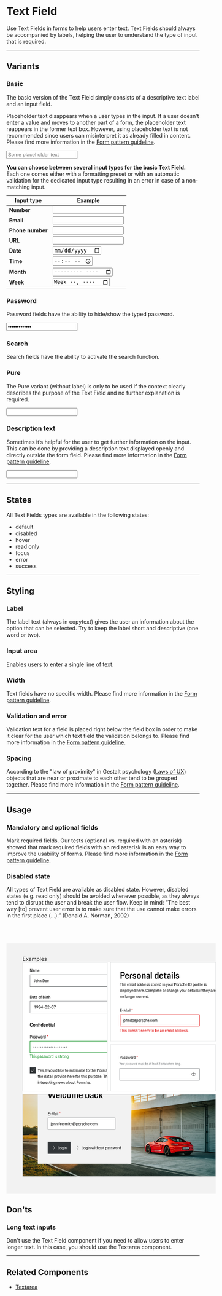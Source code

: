 # Text Field

Use Text Fields in forms to help users enter text. Text Fields should always be accompanied by labels, helping the user to understand the type of input that is required.

---

## Variants

### Basic

The basic version of the Text Field simply consists of a descriptive text label and an input field. 

Placeholder text disappears when a user types in the input. If a user doesn’t enter a value and moves to another part of a form, the placeholder text reappears in the former text box. However, using placeholder text is not recommended since users can misinterpret it as already filled in content. Please find more information in the [Form pattern guideline](#/patterns/forms).

<p-text-field-wrapper label="Some label"><input type="text" name="some-name" placeholder="Some placeholder text"></p-text-field-wrapper>

**You can choose between several input types for the basic Text Field.**  
Each one comes either with a formatting preset or with an automatic validation for the dedicated input type resulting in an error in case of a non-matching input.

| **Input type** | **Example** |
|-----------|---------|
| **Number** | <p-text-field-wrapper label="Some label"><input type="number" name="some-name" aria-label="Some label"></p-text-field-wrapper> |
| **Email** | <p-text-field-wrapper label="Some label"><input type="email" name="some-name" aria-label="Some label"></p-text-field-wrapper> |
| **Phone number** | <p-text-field-wrapper label="Some label"><input type="tel" name="some-name" aria-label="Some label"></p-text-field-wrapper> |
| **URL** | <p-text-field-wrapper label="Some label"><input type="url" name="some-name" aria-label="Some label"></p-text-field-wrapper> |
| **Date** | <p-text-field-wrapper label="Some label"><input type="date" name="some-name"></p-text-field-wrapper> |
| **Time** | <p-text-field-wrapper label="Some label"><input type="time" name="some-name"></p-text-field-wrapper> |
| **Month** | <p-text-field-wrapper label="Some label"><input type="month" name="some-name"></p-text-field-wrapper> |
| **Week** | <p-text-field-wrapper label="Some label"><input type="week" name="some-name"></p-text-field-wrapper> |


### Password

Password fields have the ability to hide/show the typed password.

<p-text-field-wrapper label="Some label"><input type="password" name="some-name" value="some password"></p-text-field-wrapper>

### Search

Search fields have the ability to activate the search function.  

### Pure

The Pure variant (without label) is only to be used if the context clearly describes the purpose of the Text Field and no further explanation is required.

<p-text-field-wrapper label="Some label" hide-label="true"><input type="text" name="some-name"></p-text-field-wrapper>

### Description text

Sometimes it’s helpful for the user to get further information on the input. This can be done by providing a description text displayed openly and directly outside the form field. Please find more information in the [Form pattern guideline](#/patterns/forms).

<p-text-field-wrapper label="Some label" description="Some description"><input type="text" name="some-name" /></p-text-field-wrapper>

---

## States

All Text Fields types are available in the following states:

* default
* disabled
* hover
* read only
* focus
* error
* success

---

## Styling

### Label
The label text (always in copytext) gives the user an information about the option that can be selected. Try to keep the label short and descriptive (one  word or two).

### Input area
Enables users to enter a single line of text.

### Width
Text fields have no specific width. Please find more information in the [Form pattern guideline](#/patterns/forms).

### Validation and error
Validation text for a field is placed right below the field box in order to make it clear for the user which text field the validation belongs to.
Please find more information in the [Form pattern guideline](#/patterns/forms).

### Spacing
According to the "law of proximity" in Gestalt psychology ([Laws of UX](https://lawsofux.com/law-of-proximity)) objects that are near or proximate to each other tend to be grouped together. Please find more information in the [Form pattern guideline](#/patterns/forms).

---

## Usage

### Mandatory and optional fields

Mark required fields. Our tests (optional vs. required with an asterisk) showed that mark required fields with an red asterisk is an easy way to improve the usability of forms. Please find more information in the [Form pattern guideline](#/patterns/forms).

### Disabled state

All types of Text Field are available as disabled state. However, disabled states (e.g. read only) should be avoided whenever possible, as they always tend to disrupt the user and break the user flow. Keep in mind: “The best way [to] prevent user error is to make sure that the use cannot make errors in the first place (…).” (Donald A. Norman, 2002)

<div style="background:#F2F2F2; width:100%; margin-top: 64px; padding-top: 32px; padding-left: 42px; padding-bottom: 42px;">
    <p-headline variant="headline-3" tag="h3" style="margin-bottom: 24px;">Examples</p-headline>
    <img src="./assets/text-field-examples.png" alt="Examples for text field usage"/>
</div>

## Don'ts

### Long text inputs
Don't use the Text Field component if you need to allow users to enter longer text. In this case, you should use the Textarea component.

---

## Related Components

* [Textarea](#/components/textarea)
